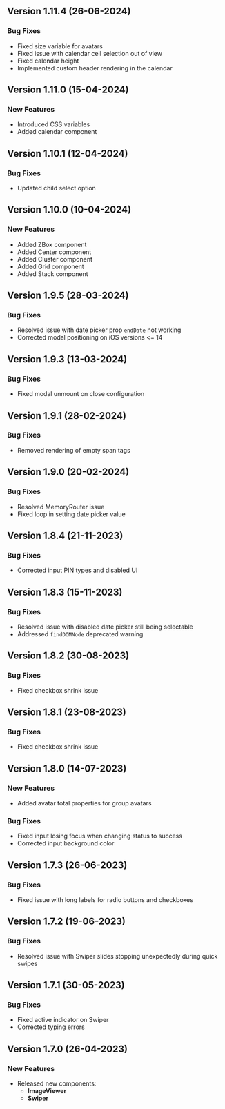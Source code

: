 ## Version 1.11.4 (26-06-2024)

### Bug Fixes
- Fixed size variable for avatars
- Fixed issue with calendar cell selection out of view
- Fixed calendar height
- Implemented custom header rendering in the calendar

## Version 1.11.0 (15-04-2024)

### New Features
- Introduced CSS variables
- Added calendar component

## Version 1.10.1 (12-04-2024)

### Bug Fixes
- Updated child select option

## Version 1.10.0 (10-04-2024)

### New Features
- Added ZBox component
- Added Center component
- Added Cluster component
- Added Grid component
- Added Stack component

## Version 1.9.5 (28-03-2024)

### Bug Fixes
- Resolved issue with date picker prop `endDate` not working
- Corrected modal positioning on iOS versions <= 14

## Version 1.9.3 (13-03-2024)

### Bug Fixes
- Fixed modal unmount on close configuration

## Version 1.9.1 (28-02-2024)

### Bug Fixes
- Removed rendering of empty span tags

## Version 1.9.0 (20-02-2024)

### Bug Fixes
- Resolved MemoryRouter issue
- Fixed loop in setting date picker value

## Version 1.8.4 (21-11-2023)

### Bug Fixes
- Corrected input PIN types and disabled UI

## Version 1.8.3 (15-11-2023)

### Bug Fixes
- Resolved issue with disabled date picker still being selectable
- Addressed `findDOMNode` deprecated warning

## Version 1.8.2 (30-08-2023)

### Bug Fixes
- Fixed checkbox shrink issue

## Version 1.8.1 (23-08-2023)

### Bug Fixes
- Fixed checkbox shrink issue

## Version 1.8.0 (14-07-2023)

### New Features
- Added avatar total properties for group avatars

### Bug Fixes
- Fixed input losing focus when changing status to success
- Corrected input background color

## Version 1.7.3 (26-06-2023)

### Bug Fixes
- Fixed issue with long labels for radio buttons and checkboxes

## Version 1.7.2 (19-06-2023)

### Bug Fixes
- Resolved issue with Swiper slides stopping unexpectedly during quick swipes

## Version 1.7.1 (30-05-2023)

### Bug Fixes
- Fixed active indicator on Swiper
- Corrected typing errors

## Version 1.7.0 (26-04-2023)

### New Features
- Released new components:
  - **ImageViewer**
  - **Swiper**
